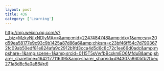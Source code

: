 ```yaml
---
layout: post
title: 436
category: ['Learning']
---
```


http://mp.weixin.qq.com/s?__biz=MzkyNjIxNDIyMA==&amp;mid=2247484748&amp;idx=1&amp;sn=20d59ea58177e9c93c9b1425a87d86a6&amp;chksm=c23bf46ff54c7d7903672fc09ab50edf81e824afa9c2912b1fd3cca4d5d6c8c72c1ee66d0adc&amp;mpshare=1&amp;scene=1&amp;srcid=0115T5sVwfbBcxkmEO6MfduB&amp;sharer_sharetime=1642177116395&amp;sharer_shareid=d94307a8605fb2fbec271a8d8c5a0a86#rd]


